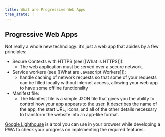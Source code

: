 ```yaml
---
title: What are Progressive Web Apps
tree_state: 🌱
---
```


## Progressive Web Apps
Not really a whole new technology: it's just a web app that abides by a few principles:
- Secure Contexts with HTTPS (see [[What is HTTPS]]):
	- The web application must be served over a secure network.
- Service workers (see [[What are Javascript Workers]]):
	- handle caching of network requests so that some of your requests can be filled locally without internet access, allowing your web app to have some offline functionality
- Manifest file:
	- The Manifest file is a simple JSON file that gives you the ability to control how your app appears to the user. It describes the name of the app, the start URL, icons, and all of the other details necessary to transform the website into an app-like format.

[Google Lighthouse](https://developers.google.com/web/tools/lighthouse) is a tool you can use in your browser while developing a PWA to check your progress on implementing the required features.